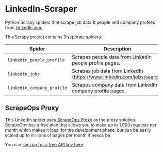 # LinkedIn-Scraper
Python Scrapy spiders that scrape job data & people and company profiles from [LinkedIn.com](https://www.linkedin.com/). 

This Scrapy project contains 3 seperate spiders:

| Spider  |      Description      |
|----------|-------------|
| `linkedin_people_profile` |  Scrapes people data from LinkedIn people profile pages. | 
| `linkedin_jobs` |  Scrapes job data from LinkedIn (https://www.linkedin.com/jobs/search) | 
| `linkedin_company_profile` |  Scrapes company data from LinkedIn company profile pages. | 

## ScrapeOps Proxy
This LinkedIn spider uses [ScrapeOps Proxy](https://scrapeops.io/proxy-aggregator/) as the proxy solution. ScrapeOps has a free plan that allows you to make up to 1,000 requests per month which makes it ideal for the development phase, but can be easily scaled up to millions of pages per month if needs be.

You can [sign up for a free API key here](https://scrapeops.io/app/register/main).
